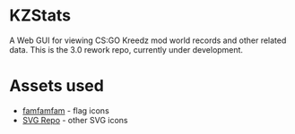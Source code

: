 # KZStats

A Web GUI for viewing CS:GO Kreedz mod world records and other related data.
This is the 3.0 rework repo, currently under development.

# Assets used

- [famfamfam](http://www.famfamfam.com/lab/icons/flags/) - flag icons
- [SVG Repo](https://www.svgrepo.com/) - other SVG icons

